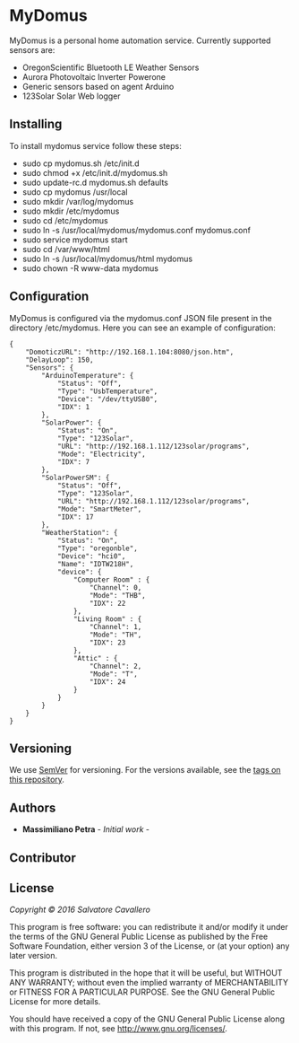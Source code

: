 # MyDomus

MyDomus is a personal home automation service. 
Currently supported sensors are:

* OregonScientific Bluetooth LE Weather Sensors
* Aurora Photovoltaic Inverter Powerone
* Generic sensors based on agent Arduino
* 123Solar Solar Web logger


## Installing

To install mydomus service follow these steps:


* sudo cp mydomus.sh /etc/init.d
* sudo chmod +x /etc/init.d/mydomus.sh
* sudo update-rc.d mydomus.sh defaults
* sudo cp mydomus /usr/local
* sudo mkdir /var/log/mydomus
* sudo mkdir /etc/mydomus
* sudo cd /etc/mydomus
* sudo ln -s /usr/local/mydomus/mydomus.conf mydomus.conf
* sudo service mydomus start
* sudo cd /var/www/html
* sudo ln -s /usr/local/mydomus/html mydomus
* sudo chown -R www-data mydomus

## Configuration

MyDomus is configured via the mydomus.conf JSON file present in the directory /etc/mydomus. Here you can see an example of 
configuration:

```
{
    "DomoticzURL": "http://192.168.1.104:8080/json.htm",
    "DelayLoop": 150,
    "Sensors": {
        "ArduinoTemperature": {
            "Status": "Off",
            "Type": "UsbTemperature",
            "Device": "/dev/ttyUSB0",
            "IDX": 1
        },
        "SolarPower": {
            "Status": "On",
            "Type": "123Solar",
            "URL": "http://192.168.1.112/123solar/programs",
            "Mode": "Electricity",
            "IDX": 7
        },
        "SolarPowerSM": {
            "Status": "Off",
            "Type": "123Solar",
            "URL": "http://192.168.1.112/123solar/programs",
            "Mode": "SmartMeter",
            "IDX": 17
        }, 
        "WeatherStation": {
            "Status": "On",
            "Type": "oregonble",
            "Device": "hci0",
            "Name": "IDTW218H",
            "device": {
            	"Computer Room" : {
            	    "Channel": 0,
            	    "Mode": "THB",
            	    "IDX": 22		    
            	},
            	"Living Room" : {
            	    "Channel": 1,
            	    "Mode": "TH",
            	    "IDX": 23		    
            	},
            	"Attic" : {
            	    "Channel": 2,
            	    "Mode": "T",
            	    "IDX": 24		    
            	}         	
            }
        }                  
    }
}
```


## Versioning

We use [SemVer](http://semver.org/) for versioning. For the versions available, see the [tags on this repository](https://github.com/scavallero/mydomus/tags). 

## Authors

* **Massimiliano Petra** - *Initial work* - 

## Contributor

## License

_Copyright © 2016 Salvatore Cavallero_

This program is free software: you can redistribute it and/or modify
it under the terms of the GNU General Public License as published by
the Free Software Foundation, either version 3 of the License, or
(at your option) any later version.

This program is distributed in the hope that it will be useful,
but WITHOUT ANY WARRANTY; without even the implied warranty of
MERCHANTABILITY or FITNESS FOR A PARTICULAR PURPOSE.  See the
GNU General Public License for more details.

You should have received a copy of the GNU General Public License
along with this program.  If not, see <http://www.gnu.org/licenses/>.


